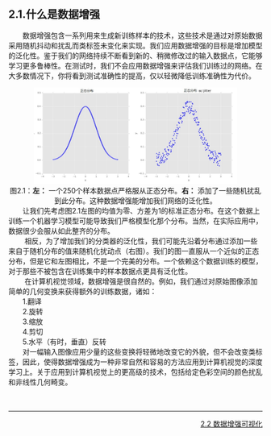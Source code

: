 ## 2.1.什么是数据增强
&emsp;&emsp;数据增强包含一系列用来生成新训练样本的技术，这些技术是通过对原始数据采用随机抖动和扰乱而类标签未变化来实现。我们应用数据增强的目标是增加模型的泛化性。鉴于我们的网络持续不断看到新的、稍微修改过的输入数据点，它能够学习更多鲁棒性。在测试时，我们不会应用数据增强来评估我们训练过的网络。在大多数情况下，你将看到测试准确性的提高，仅以轻微降低训练准确性为代价。
<div align=center><img src="./jpg/f2.1.jpg" width="80%" height="80%"></div>
 <div align=center> 图2.1：<B>左：</B> 一个250个样本数据点严格服从正态分布。<B>右：</B> 添加了一些随机扰乱到此分布。这种数据增强能增加我们网络的泛化性。</div>
&emsp;&emsp;让我们先考虑图2.1左图的均值为零、方差为1的标准正态分布。在这个数据上训练一个机器学习模型可能导致我们严格模型化那个分布。当然，在实际应用中，数据很少会服从如此整齐的分布。<br/>
&emsp;&emsp; 相反，为了增加我们的分类器的泛化性，我们可能先沿着分布通过添加一些来自于随机分布的值来随机化扰动点（右图）。我们的图一直服从一个近似的正态分布，但是它和左图相比，不是一个完美的分布。一个依赖这个数据训练的模型，对于那些不被包含在训练集中的样本数据点更具有泛化性。<br/>
&emsp;&emsp; 在计算机视觉领域，数据增强是很自然的。例如，我们通过对原始图像添加简单的几何变换来获得额外的训练数据，诸如：<br/>
&emsp;&emsp;1.翻译<br/>
&emsp;&emsp;2.旋转<br/>
&emsp;&emsp;3.缩放<br/>
&emsp;&emsp;4.剪切<br/>
&emsp;&emsp;5.水平（有时，垂直）反转<br/>
&emsp;&emsp;对一幅输入图像应用少量的这些变换将轻微地改变它的外貌，但不会改变类标签，因此，使得数据增强成为一种非常自然和容易的方法应用到计算机视觉的深度学习上。关于应用到计算机视觉上的更高级的技术，包括给定色彩空间的颜色扰乱和非线性几何畸变。<br/>
<br/>
<br/>

---

<div align=right><a href="./2.2%20%E6%95%B0%E6%8D%AE%E5%A2%9E%E5%BC%BA%E5%8F%AF%E8%A7%86%E5%8C%96.md">2.2 数据增强可视化</a></div>
<br/>

